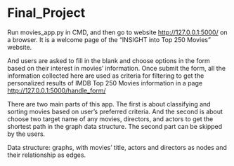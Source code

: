 # Final_Project
Run movies_app.py in CMD, and then go to website http://127.0.0.1:5000/ on a browser. It is a welcome page of the “INSIGHT into Top 250 Movies” website. 

And users are asked to fill in the blank and choose options in the form based on their interest in movies’ information. Once submit the form, all the information collected here are used as criteria for filtering to get the personalized results of IMDB Top 250 Movies information in a page http://127.0.0.1:5000/handle_form/

There are two main parts of this app. The first is about classifying and sorting movies based on user’s preferred criteria. And the second is about choose two target name of any movies, directors, and actors to get the shortest path in the graph data structure. The second part can be skipped by the users.

Data structure: graphs, with movies’ title, actors and directors as nodes and their relationship as edges.

